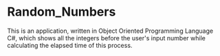# Random_Numbers
This is an application, written in Object Oriented Programming Language C#, which shows all the integers before the user's input number while calculating the elapsed time of this process.  
